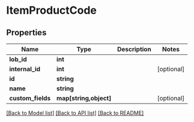 # ItemProductCode

## Properties
Name | Type | Description | Notes
------------ | ------------- | ------------- | -------------
**lob_id** | **int** |  | 
**internal_id** | **int** |  | [optional] 
**id** | **string** |  | 
**name** | **string** |  | 
**custom_fields** | **map[string,object]** |  | [optional] 

[[Back to Model list]](../README.md#documentation-for-models) [[Back to API list]](../README.md#documentation-for-api-endpoints) [[Back to README]](../README.md)


